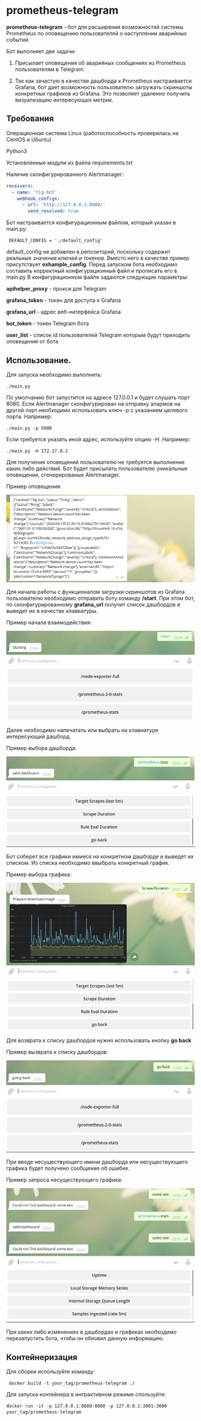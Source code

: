 # prometheus-telegram

**prometheus-telegram** - бот для расширения возможностей системы Prometheus по оповещению пользователей о наступлении аварийных событий.

Бот выполняет две задачи:

1. Присылает оповещения об аварийных сообщениях из Prometheus пользователям в Telegram.

2. Так как зачастую в качестве дашборда к Prometheus настраивается Grafana, 
бот дает возможность пользователю загружать скриншоты конкретных графиков из Grafana. 
Это позволяет удаленно получить визуализацию интересующих метрик.

## Требования

Операционная система Linux (работоспособность проверялась на CentOS и Ubuntu)

Python3

Установленные модули из файла requirements.txt

Наличие сконфигурированного Alertmanager:

```yml
receivers:
  - name: 'tlg-bot'
    webhook_configs:
      - url: 'http://127.0.0.1:8080/'
        send_resolved: true
```

Бот настраивается конфигурационным файлом, который указан в main.py:

     DEFAULT_CONFIG = './default_config'

default_config не добавлен в репозиторий, поскольку содержит реальные значения ключей и токенов. 
Вместо него в качестве пример присутствует **exhample_config**. 
Перед запуском бота необходимо составить корректный конфигурационный файл и прописать его в main.py
В конфигурационном файле задаются следующие параметры:

**apihelper_proxy** - прокси для Telegram

**grafana_token** - токен для доступа к Grafana

**grafana_url** - адрес веб-нитерфейса Grafana

**bot_token** - токен Telegram бота

**user_list** - список id пользователей Telegram которым будут приходить оповещения от бота

## Использование.

Для запуска необходимо выполнить:

    ./main.py

По умолчанию бот запустится на адресе 127.0.0.1 и будет слушать порт 8080. 
Если Alertmanager сконфигурирован на отправку алармов на другой порт необходимо использовать ключ -p с указанием целевого порта.
Например:

    ./main.py -p 5000
    
Если требуется указать иной адрес, используйте опцию -H. Например:

    ./main.py -H 172.17.0.2

Для получения оповещений пользователю не требуется выполнение каких либо действий. 
Бот будет присылать пользователю уникальные оповещения, сгенерированые Alertmanager.

Пример оповещения:

![alt text](images/notification.PNG)

Для начала работы с функционалом загрузки скриншотов из Grafana пользователю необходимо отправить боту команду **/start**.
При этом бот, по сконфигурированному **grafana_url** получит список дашбордов и выведет их в качестве клавиатуры.

Пример начала взаимодействия:

![alt text](images/start.PNG)

Далее необходимо напечатать или выбрать на клавиатуре интересующий дашборд.

Пример выбора дашборда:

![alt text](images/choice_dashboard.PNG)

Бот соберет все графики имиеся на конкретном дашборде и выведет их списком. Из списка необходимо ввыбрать конкретный график.

Пример выбора графика:

![alt text](images/choice_panel.PNG)

Для возврата к списку дашбордов нужно использовать кнопку **go back** 

Пример вызврата к списку дашбордов:

![alt text](images/go_back.PNG)

При вводе несуществующего имени дашборда или несуществующего графика будет получено сообщение об ошибке.

Пример запроса несуществующего графика:

![alt text](images/wrong_message.PNG)


При каких либо изменениях  в дашбордах и графиках необходимо перезапустить бота, чтобы он обновил данную информацию.

## Контейнеризация

Для сборки используйте команду:

     docker build -t your_tag/prometheus-telegram ./

Для запуска контейнера в интрактивном режиме спользуйте:

    docker run -it -p 127.0.0.1:8080:8080 -p 127.0.0.1:3001:3000 your_tag/prometheus-telegram
